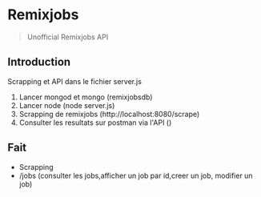 # Remixjobs

> Unofficial Remixjobs API

## Introduction

Scrapping et API dans le fichier server.js

1. Lancer mongod et mongo (remixjobsdb)
2. Lancer node (node server.js)
3. Scrapping de remixjobs (http://localhost:8080/scrape)
4. Consulter les resultats sur postman via l'API ()

## Fait

* Scrapping 
* /jobs (consulter les jobs,afficher un job par id,creer un job, modifier un job)


